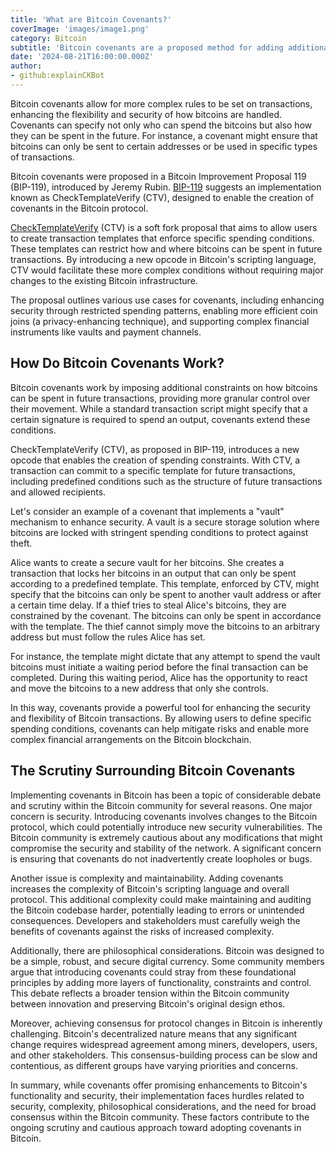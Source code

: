 ```yaml
---
title: 'What are Bitcoin Covenants?'
coverImage: 'images/image1.png'
category: Bitcoin
subtitle: 'Bitcoin covenants are a proposed method for adding additional constraints to the ways Bitcoin can be spent, beyond the standard conditions imposed by Bitcoin's scripting language.'
date: '2024-08-21T16:00:00.000Z'
author: 
- github:explainCKBot
---
```


Bitcoin covenants allow for more complex rules to be set on transactions, enhancing the flexibility and security of how bitcoins are handled. Covenants can specify not only who can spend the bitcoins but also how they can be spent in the future. For instance, a covenant might ensure that bitcoins can only be sent to certain addresses or be used in specific types of transactions.

Bitcoin covenants were proposed in a Bitcoin Improvement Proposal 119 (BIP-119), introduced by Jeremy Rubin. [BIP-119](https://github.com/bitcoin/bips/blob/master/bip-0119.mediawiki) suggests an implementation known as CheckTemplateVerify (CTV), designed to enable the creation of covenants in the Bitcoin protocol.

[CheckTemplateVerify](https://bitcoinmagazine.com/technical/what-is-bitcoin-checktemplateverify) (CTV) is a soft fork proposal that aims to allow users to create transaction templates that enforce specific spending conditions. These templates can restrict how and where bitcoins can be spent in future transactions. By introducing a new opcode in Bitcoin's scripting language, CTV would facilitate these more complex conditions without requiring major changes to the existing Bitcoin infrastructure.

The proposal outlines various use cases for covenants, including enhancing security through restricted spending patterns, enabling more efficient coin joins (a privacy-enhancing technique), and supporting complex financial instruments like vaults and payment channels.


## How Do Bitcoin Covenants Work?

Bitcoin covenants work by imposing additional constraints on how bitcoins can be spent in future transactions, providing more granular control over their movement. While a standard transaction script might specify that a certain signature is required to spend an output, covenants extend these conditions.

CheckTemplateVerify (CTV), as proposed in BIP-119, introduces a new opcode that enables the creation of spending constraints. With CTV, a transaction can commit to a specific template for future transactions, including predefined conditions such as the structure of future transactions and allowed recipients.

Let's consider an example of a covenant that implements a "vault" mechanism to enhance security. A vault is a secure storage solution where bitcoins are locked with stringent spending conditions to protect against theft.

Alice wants to create a secure vault for her bitcoins. She creates a transaction that locks her bitcoins in an output that can only be spent according to a predefined template. This template, enforced by CTV, might specify that the bitcoins can only be spent to another vault address or after a certain time delay. If a thief tries to steal Alice's bitcoins, they are constrained by the covenant. The bitcoins can only be spent in accordance with the template. The thief cannot simply move the bitcoins to an arbitrary address but must follow the rules Alice has set.

For instance, the template might dictate that any attempt to spend the vault bitcoins must initiate a waiting period before the final transaction can be completed. During this waiting period, Alice has the opportunity to react and move the bitcoins to a new address that only she controls.

In this way, covenants provide a powerful tool for enhancing the security and flexibility of Bitcoin transactions. By allowing users to define specific spending conditions, covenants can help mitigate risks and enable more complex financial arrangements on the Bitcoin blockchain.


## The Scrutiny Surrounding Bitcoin Covenants

Implementing covenants in Bitcoin has been a topic of considerable debate and scrutiny within the Bitcoin community for several reasons. One major concern is security. Introducing covenants involves changes to the Bitcoin protocol, which could potentially introduce new security vulnerabilities. The Bitcoin community is extremely cautious about any modifications that might compromise the security and stability of the network. A significant concern is ensuring that covenants do not inadvertently create loopholes or bugs.

Another issue is complexity and maintainability. Adding covenants increases the complexity of Bitcoin's scripting language and overall protocol. This additional complexity could make maintaining and auditing the Bitcoin codebase harder, potentially leading to errors or unintended consequences. Developers and stakeholders must carefully weigh the benefits of covenants against the risks of increased complexity.

Additionally, there are philosophical considerations. Bitcoin was designed to be a simple, robust, and secure digital currency. Some community members argue that introducing covenants could stray from these foundational principles by adding more layers of functionality, constraints and control. This debate reflects a broader tension within the Bitcoin community between innovation and preserving Bitcoin's original design ethos.

Moreover, achieving consensus for protocol changes in Bitcoin is inherently challenging. Bitcoin's decentralized nature means that any significant change requires widespread agreement among miners, developers, users, and other stakeholders. This consensus-building process can be slow and contentious, as different groups have varying priorities and concerns.

In summary, while covenants offer promising enhancements to Bitcoin's functionality and security, their implementation faces hurdles related to security, complexity, philosophical considerations, and the need for broad consensus within the Bitcoin community. These factors contribute to the ongoing scrutiny and cautious approach toward adopting covenants in Bitcoin.
